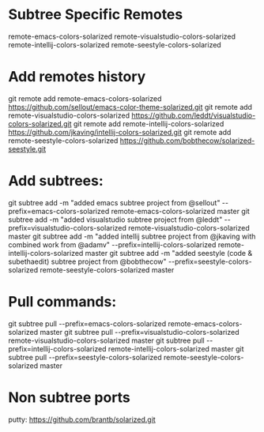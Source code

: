 Subtree Specific Remotes
========================

remote-emacs-colors-solarized
remote-visualstudio-colors-solarized
remote-intellij-colors-solarized
remote-seestyle-colors-solarized

Add remotes history
===================
git remote add remote-emacs-colors-solarized https://github.com/sellout/emacs-color-theme-solarized.git
git remote add remote-visualstudio-colors-solarized https://github.com/leddt/visualstudio-colors-solarized.git
git remote add remote-intellij-colors-solarized https://github.com/jkaving/intellij-colors-solarized.git
git remote add remote-seestyle-colors-solarized https://github.com/bobthecow/solarized-seestyle.git

Add subtrees:
============
git subtree add -m "added emacs subtree project from @sellout" --prefix=emacs-colors-solarized remote-emacs-colors-solarized master
git subtree add -m "added visualstudio subtree project from @leddt" --prefix=visualstudio-colors-solarized remote-visualstudio-colors-solarized master
git subtree add -m "added intellij subtree project from @jkaving with combined work from @adamv" --prefix=intellij-colors-solarized remote-intellij-colors-solarized master
git subtree add -m "added seestyle (code & subethaedit) subtree project from @bobthecow" --prefix=seestyle-colors-solarized remote-seestyle-colors-solarized master

Pull commands:
==============
git subtree pull --prefix=emacs-colors-solarized remote-emacs-colors-solarized master
git subtree pull --prefix=visualstudio-colors-solarized remote-visualstudio-colors-solarized master
git subtree pull --prefix=intellij-colors-solarized remote-intellij-colors-solarized master
git subtree pull --prefix=seestyle-colors-solarized remote-seestyle-colors-solarized master

Non subtree ports
=================
putty: https://github.com/brantb/solarized.git

